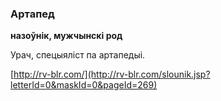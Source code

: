 ### Артапед
**назоўнік, мужчынскі род**

Урач, спецыяліст па артапедыі.

<a rel="author">[http://rv-blr.com/](http://rv-blr.com/slounik.jsp?letterId=0&maskId=0&pageId=269)</a>
